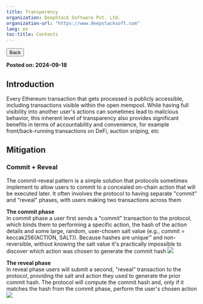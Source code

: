```yaml
---
title: Transparency
organization: DeepStack Software Pvt. Ltd.
organization-url: "https://www.deepstacksoft.com"
lang: en
toc-title: Contents
---
```


<nav>
  <a href="index.html"><button>Back</button></a>
</nav>

**Posted on: 2024-09-18**

## Introduction

Every Ethereum transaction that gets processed is publicly accessible, including transactions visible within the open mempool. While having full visibility into another user's actions can sometimes lead to malicious behavior, this inherent level of transparency also provides significant benefits in terms of accountability and convenience, for example front/back-running transactions on DeFi, auction sniping, etc

## Mitigation

### Commit + Reveal

The commit-reveal pattern is a simple solution that protocols sometimes implement to allow users to commit to a concealed on-chain action that will be executed later. It often involves the protocol to having separate "commit" and "reveal" phases, with users making two transactions across them<br>

**The commit phase**<br>
In commit phase a user first sends a "commit" transaction to the protocol, which binds them to performing a specific action, the hash of the action details and some large, random, user-chosen salt value (e.g., commit = keccak256(ACTION, SALT)). Because hashes are unique™ and non-reversible, without knowing the salt value it's practically impossible to discover which action was chosen to generate the commit hash
![](blogs/codeblocks/codeblock-5.png)

**The reveal phase**<br>
In reveal phase users will submit a second, "reveal" transaction to the protocol, providing the salt and action they used to generate the prior commit hash. The protocol will compute the commit hash and, only if it matches the hash from the commit phase, perform the user's chosen action
![](blogs/codeblocks/codeblock-6.png)
